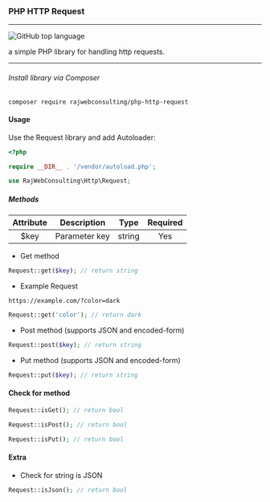 ### PHP HTTP Request
---

![GitHub top language](https://img.shields.io/github/languages/top/rajwebconsulting/php-http-request?style=for-the-badge)

a simple PHP library for handling http requests.

---

###### Install library via Composer
```
composer require rajwebconsulting/php-http-request
```

#### Usage
Use the Request library and add Autoloader:

```php
<?php

require __DIR__ . '/vendor/autoload.php';

use RajWebConsulting\Http\Request;
```

##### Methods

| Attribute | Description   | Type      | Required  | 
|   :---:   |     :---:     |   :---:   |   :---:   |
|   $key    | Parameter key | string    | Yes       |

- Get method

```php
Request::get($key); // return string
```
- Example Request

```
https://example.com/?color=dark
```
```php
Request::get('color'); // return dark
```

- Post method (supports JSON and encoded-form)

```php
Request::post($key); // return string
```

- Put method (supports JSON and encoded-form)

```php
Request::put($key); // return string
```

#### Check for method

```php
Request::isGet(); // return bool
```

```php
Request::isPost(); // return bool
```

```php
Request::isPut(); // return bool
```

#### Extra
- Check for string is JSON
```php
Request::isJson(); // return bool
```
